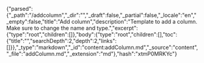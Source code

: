 {"parsed":{"_path":"/addcolumn","_dir":"","_draft":false,"_partial":false,"_locale":"en","_empty":false,"title":"Add column","description":"Template to add a column. Make sure to change the name and type.","excerpt":{"type":"root","children":[]},"body":{"type":"root","children":[],"toc":{"title":"","searchDepth":2,"depth":2,"links":[]}},"_type":"markdown","_id":"content:addColumn.md","_source":"content","_file":"addColumn.md","_extension":"md"},"hash":"xtmP0MRKYc"}